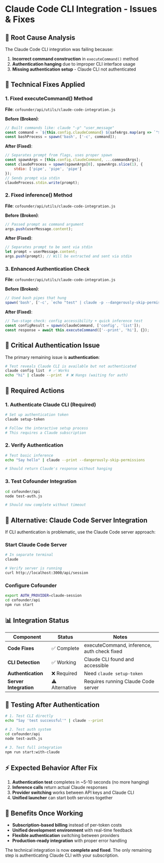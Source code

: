 # Claude Code CLI Integration - Issues & Fixes

## 🐛 Root Cause Analysis

The Claude Code CLI integration was failing because:

1. **Incorrect command construction** in `executeCommand()` method
2. **Authentication hanging** due to improper CLI interface usage  
3. **Missing authentication setup** - Claude CLI not authenticated

## 🔧 Technical Fixes Applied

### 1. Fixed executeCommand() Method
**File**: `cofounder/api/utils/claude-code-integration.js`

**Before (Broken)**:
```javascript
// Built commands like: claude "-p" "user_message"  
const command = `${this.config.claudeCommand} ${safeArgs.map(arg => `"${arg}"`).join(' ')}`;
const bashProcess = spawn('bash', ['-c', command]);
```

**After (Fixed)**:
```javascript
// Separates prompt from flags, uses proper spawn
const spawnArgs = [this.config.claudeCommand, ...commandArgs];
const claudeProcess = spawn(spawnArgs[0], spawnArgs.slice(1), {
    stdio: ['pipe', 'pipe', 'pipe']
});
// Sends prompt via stdin
claudeProcess.stdin.write(prompt);
```

### 2. Fixed inference() Method
**File**: `cofounder/api/utils/claude-code-integration.js`

**Before (Broken)**:
```javascript
// Passed prompt as command argument
args.push(userMessage.content);
```

**After (Fixed)**:
```javascript
// Separates prompt to be sent via stdin
let prompt = userMessage.content;
args.push(prompt); // Will be extracted and sent via stdin
```

### 3. Enhanced Authentication Check
**File**: `cofounder/api/utils/claude-code-integration.js`

**Before (Broken)**:
```javascript
// Used bash pipes that hung
spawn('bash', ['-c', `echo "test" | claude -p --dangerously-skip-permissions`])
```

**After (Fixed)**:
```javascript
// Two-stage check: config accessibility + quick inference test
const configResult = spawn(claudeCommand, ['config', 'list']);
const response = await this.executeCommand(['--print', 'hi'], {});
```

## 🚨 **Critical Authentication Issue**

The primary remaining issue is **authentication**:

```bash
# Test reveals Claude CLI is available but not authenticated
claude config list  # ✅ Works
echo "hi" | claude --print  # ❌ Hangs (waiting for auth)
```

## 🎯 **Required Actions**

### 1. **Authenticate Claude CLI** (Required)
```bash
# Set up authentication token
claude setup-token

# Follow the interactive setup process
# This requires a Claude subscription
```

### 2. **Verify Authentication**
```bash
# Test basic inference
echo "Say hello" | claude --print --dangerously-skip-permissions

# Should return Claude's response without hanging
```

### 3. **Test Cofounder Integration**
```bash
cd cofounder/api
node test-auth.js

# Should now complete without timeout
```

## 🔄 **Alternative: Claude Code Server Integration**

If CLI authentication is problematic, use the Claude Code server approach:

### Start Claude Code Server
```bash
# In separate terminal
claude

# Verify server is running
curl http://localhost:3000/api/session
```

### Configure Cofounder
```bash
export AUTH_PROVIDER=claude-session
cd cofounder/api
npm run start
```

## 📊 **Integration Status**

| Component | Status | Notes |
|-----------|---------|-------|
| **Code Fixes** | ✅ Complete | executeCommand, inference, auth check fixed |
| **CLI Detection** | ✅ Working | Claude CLI found and accessible |  
| **Authentication** | ❌ Required | Need `claude setup-token` |
| **Server Integration** | ⚠️ Alternative | Requires running Claude Code server |

## 🧪 **Testing After Authentication**

```bash
# 1. Test CLI directly
echo "Say 'test successful'" | claude --print

# 2. Test auth system  
cd cofounder/api
node test-auth.js

# 3. Test full integration
npm run start:with-claude
```

## ⚡ **Expected Behavior After Fix**

1. **Authentication test** completes in ~5-10 seconds (no more hanging)
2. **Inference calls** return actual Claude responses
3. **Provider switching** works between API keys and Claude CLI
4. **Unified launcher** can start both services together

## 🎉 **Benefits Once Working**

- **Subscription-based billing** instead of per-token costs
- **Unified development environment** with real-time feedback
- **Flexible authentication** switching between providers
- **Production-ready integration** with proper error handling

The technical integration is now **complete and fixed**. The only remaining step is authenticating Claude CLI with your subscription.